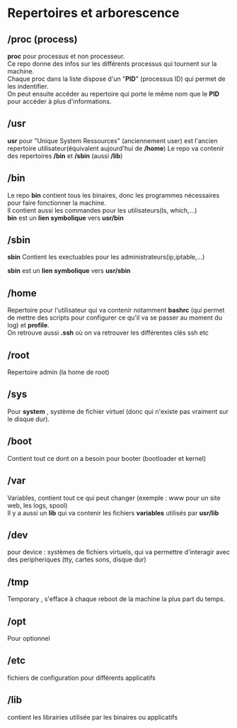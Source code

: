 # Repertoires et arborescence

## /proc (process)

__proc__ pour processus et non processeur.  
Ce repo donne des infos sur les différents processus qui tournent sur la machine.  
Chaque proc dans la liste dispose d'un "__PID__" (processus ID) qui permet de les indentifier.  
On peut ensuite accéder au repertoire qui porte le même nom que le __PID__ pour accéder à plus d'informations.

## /usr

__usr__ pour "Unique System Ressources" (anciennement user) est l'ancien repertoire utilisateur(équivalent aujourd'hui de __/home__)
Le repo va contenir des repertoires __/bin__ et __/sbin__ (aussi __/lib__)


## /bin

Le repo __bin__ contient tous les binaires, donc les programmes nécessaires pour faire fonctionner la machine.  
Il contient aussi les commandes pour les utilisateurs(ls, which,...)  
__bin__ est un __lien symbolique__ vers __usr/bin__  


## /sbin

__sbin__ Contient les exectuables pour les administrateurs(ip,iptable,...)

__sbin__ est un __lien symbolique__ vers __usr/sbin__  


## /home

Repertoire pour l'utilisateur qui va contenir notamment __bashrc__ (qui permet de mettre des scripts pour configurer ce qu'il va se passer au moment du log) et __profile__.  
On retrouve aussi __.ssh__ où on va retrouver les différentes clés ssh etc

## /root

Repertoire admin (la home de root)

## /sys

Pour __system__ , système de fichier virtuel (donc qui n'existe pas vraiment sur le disque dur).

## /boot

Contient tout ce dont on a besoin pour booter (bootloader et kernel)

## /var

Variables, contient tout ce qui peut changer (exemple : www pour un site web, les logs, spool)  
Il y a aussi un __lib__ qui va contenir les fichiers __variables__ utilisés par __usr/lib__


## /dev

pour device : systèmes de fichiers virtuels, qui va permettre d'interagir avec des peripheriques  (tty, cartes sons, disque dur)


## /tmp

Temporary , s'efface à chaque reboot de la machine la plus part du temps.

## /opt

Pour optionnel

## /etc

fichiers de configuration pour différents applicatifs

## /lib

contient les librairies utilisée par les binaires ou applicatifs